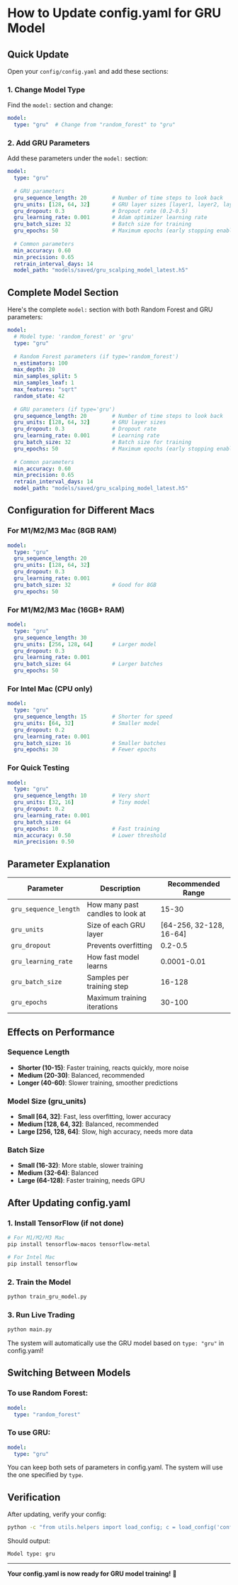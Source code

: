 # How to Update config.yaml for GRU Model

## Quick Update

Open your `config/config.yaml` and add these sections:

### 1. Change Model Type

Find the `model:` section and change:
```yaml
model:
  type: "gru"  # Change from "random_forest" to "gru"
```

### 2. Add GRU Parameters

Add these parameters under the `model:` section:

```yaml
model:
  type: "gru"
  
  # GRU parameters
  gru_sequence_length: 20        # Number of time steps to look back
  gru_units: [128, 64, 32]       # GRU layer sizes [layer1, layer2, layer3]
  gru_dropout: 0.3               # Dropout rate (0.2-0.5)
  gru_learning_rate: 0.001       # Adam optimizer learning rate
  gru_batch_size: 32             # Batch size for training
  gru_epochs: 50                 # Maximum epochs (early stopping enabled)
  
  # Common parameters
  min_accuracy: 0.60
  min_precision: 0.65
  retrain_interval_days: 14
  model_path: "models/saved/gru_scalping_model_latest.h5"
```

## Complete Model Section

Here's the complete `model:` section with both Random Forest and GRU parameters:

```yaml
model:
  # Model type: 'random_forest' or 'gru'
  type: "gru"
  
  # Random Forest parameters (if type='random_forest')
  n_estimators: 100
  max_depth: 20
  min_samples_split: 5
  min_samples_leaf: 1
  max_features: "sqrt"
  random_state: 42
  
  # GRU parameters (if type='gru')
  gru_sequence_length: 20        # Number of time steps to look back
  gru_units: [128, 64, 32]       # GRU layer sizes
  gru_dropout: 0.3               # Dropout rate
  gru_learning_rate: 0.001       # Learning rate
  gru_batch_size: 32             # Batch size for training
  gru_epochs: 50                 # Maximum epochs (early stopping enabled)
  
  # Common parameters
  min_accuracy: 0.60
  min_precision: 0.65
  retrain_interval_days: 14
  model_path: "models/saved/gru_scalping_model_latest.h5"
```

## Configuration for Different Macs

### For M1/M2/M3 Mac (8GB RAM)
```yaml
model:
  type: "gru"
  gru_sequence_length: 20
  gru_units: [128, 64, 32]
  gru_dropout: 0.3
  gru_learning_rate: 0.001
  gru_batch_size: 32             # Good for 8GB
  gru_epochs: 50
```

### For M1/M2/M3 Mac (16GB+ RAM)
```yaml
model:
  type: "gru"
  gru_sequence_length: 30
  gru_units: [256, 128, 64]      # Larger model
  gru_dropout: 0.3
  gru_learning_rate: 0.001
  gru_batch_size: 64             # Larger batches
  gru_epochs: 50
```

### For Intel Mac (CPU only)
```yaml
model:
  type: "gru"
  gru_sequence_length: 15        # Shorter for speed
  gru_units: [64, 32]            # Smaller model
  gru_dropout: 0.2
  gru_learning_rate: 0.001
  gru_batch_size: 16             # Smaller batches
  gru_epochs: 30                 # Fewer epochs
```

### For Quick Testing
```yaml
model:
  type: "gru"
  gru_sequence_length: 10        # Very short
  gru_units: [32, 16]            # Tiny model
  gru_dropout: 0.2
  gru_learning_rate: 0.001
  gru_batch_size: 64
  gru_epochs: 10                 # Fast training
  min_accuracy: 0.50             # Lower threshold
  min_precision: 0.50
```

## Parameter Explanation

| Parameter | Description | Recommended Range |
|-----------|-------------|-------------------|
| `gru_sequence_length` | How many past candles to look at | 15-30 |
| `gru_units` | Size of each GRU layer | [64-256, 32-128, 16-64] |
| `gru_dropout` | Prevents overfitting | 0.2-0.5 |
| `gru_learning_rate` | How fast model learns | 0.0001-0.01 |
| `gru_batch_size` | Samples per training step | 16-128 |
| `gru_epochs` | Maximum training iterations | 30-100 |

## Effects on Performance

### Sequence Length
- **Shorter (10-15)**: Faster training, reacts quickly, more noise
- **Medium (20-30)**: Balanced, recommended
- **Longer (40-60)**: Slower training, smoother predictions

### Model Size (gru_units)
- **Small [64, 32]**: Fast, less overfitting, lower accuracy
- **Medium [128, 64, 32]**: Balanced, recommended
- **Large [256, 128, 64]**: Slow, high accuracy, needs more data

### Batch Size
- **Small (16-32)**: More stable, slower training
- **Medium (32-64)**: Balanced
- **Large (64-128)**: Faster training, needs GPU

## After Updating config.yaml

### 1. Install TensorFlow (if not done)
```bash
# For M1/M2/M3 Mac
pip install tensorflow-macos tensorflow-metal

# For Intel Mac
pip install tensorflow
```

### 2. Train the Model
```bash
python train_gru_model.py
```

### 3. Run Live Trading
```bash
python main.py
```

The system will automatically use the GRU model based on `type: "gru"` in config.yaml!

## Switching Between Models

### To use Random Forest:
```yaml
model:
  type: "random_forest"
```

### To use GRU:
```yaml
model:
  type: "gru"
```

You can keep both sets of parameters in config.yaml. The system will use the one specified by `type`.

## Verification

After updating, verify your config:

```bash
python -c "from utils.helpers import load_config; c = load_config('config/config.yaml'); print(f'Model type: {c[\"model\"][\"type\"]}')"
```

Should output:
```
Model type: gru
```

---

**Your config.yaml is now ready for GRU model training!** 🚀
